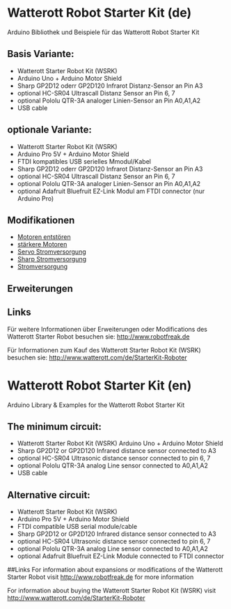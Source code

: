 # Watterott Robot Starter Kit (de)

Arduino Bibliothek und Beispiele für das Watterott Robot Starter Kit

## Basis Variante:
* Watterott Starter Robot Kit (WSRK) 
* Arduino Uno + Arduino Motor Shield 
* Sharp GP2D12 oderr GP2D120 Infrarot Distanz-Sensor an Pin A3
* optional HC-SR04 Ultrascall Distanz Sensor an Pin 6, 7
* optional Pololu QTR-3A analoger Linien-Sensor an Pin A0,A1,A2
* USB cable

## optionale Variante:
* Watterott Starter Robot Kit (WSRK) 
* Arduino Pro 5V + Arduino Motor Shield 
* FTDI kompatibles USB serielles Mmodul/Kabel
* Sharp GP2D12 oderr GP2D120 Infrarot Distanz-Sensor an Pin A3
* optional HC-SR04 Ultrascall Distanz Sensor an Pin 6, 7
* optional Pololu QTR-3A analoger Linien-Sensor an Pin A0,A1,A2
* optional Adafruit Bluefruit EZ-Link Modul am FTDI connector (nur Arduino Pro)

## Modifikationen

*  [Motoren entstören](Modifikationen/Motoren-Entstoeren-Mod.MD)
*  [stärkere Motoren](Modifikationen/Staerkere-Motoren-Mod.MD)
*  [Servo Stromversorgung](Modifikationen/Servo-Stromversorgung-Mod.MD)
*  [Sharp Stromversorgung](Modifikationen/Sharp-Sensor-Mod.MD)
*  [Stromversorgung](Modifikationen/Stromversorgungs-Mod.MD)

## Erweiterungen


## Links
Für weitere Informationen  über Erweiterungen oder Modifications des Watterott Starter Robot
besuchen sie: http://www.robotfreak.de

Für Informationen zum Kauf des Watterott Starter Robot Kit (WSRK)
besuchen sie:  http://www.watterott.com/de/StarterKit-Roboter

# Watterott Robot Starter Kit (en)

Arduino Library &amp; Examples for the Watterott Robot Starter Kit

## The minimum circuit:
* Watterott Starter Robot Kit (WSRK) Arduino Uno + Arduino Motor Shield 
* Sharp GP2D12 or GP2D120 Infrared distance sensor connected to A3
* optional HC-SR04 Ultrasonic distance sensor connected to pin 6, 7
* optional Pololu QTR-3A analog Line sensor connected to A0,A1,A2
* USB cable

## Alternative circuit:
* Watterott Starter Robot Kit (WSRK) 
* Arduino Pro 5V + Arduino Motor Shield 
* FTDI compatible USB serial module/cable
* Sharp GP2D12 or GP2D120 Infrared distance sensor connected to A3
* optional HC-SR04 Ultrasonic distance sensor connected to pin 6, 7
* optional Pololu QTR-3A analog Line sensor connected to A0,A1,A2
* optional Adafruit Bluefruit EZ-Link Module connected to FTDI connector

##Links
For information about expansions or modifications of the Watterott Starter Robot
visit http://www.robotfreak.de for more information

For information about buying the Watterott Starter Robot Kit (WSRK)
visit http://www.watterott.com/de/StarterKit-Roboter
